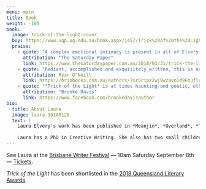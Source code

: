 ```yaml
---
menu: main
title: Book
weight: -100
book: 
  image: trick-of-the-light-cover
  buy: https://www.uqp.uq.edu.au/book.aspx/1457/Trick%20of%20the%20Light
  praise:
    - quote: "A complex emotional intimacy is present in all of Elvery's stories, but it's her inventive characters meeting original circumstances that makes *Trick of the Light* that rare thing: a page-turning short fiction collection."
      attribution: "The Saturday Paper"
      link: https://www.thesaturdaypaper.com.au/2018/03/31/trick-the-light/15218100005975
    - quote: "Radiant, accomplished and exquisitely written, this is an outstanding collection."
      attribution: Ryan O'Neill
      link: https://briobooks.com.au/authors/7sr5ripz2wj9wzavn1d96huflcnpl7
    - quote: "*Trick of the Light* is at times haunting and poetic, other times bright and sharp, and always memorable and hopeful … This thoroughly profound, bold and playful debut pulled me along and pulled me apart."
      attribution: "Brooke Davis"
      link: https://www.facebook.com/brookedavisauthor
bio: 
  title: About Laura
  image: laura-1O1A0126
  text: |
    Laura Elvery's work has been published in *Meanjin*, *Overland*, *The Big Issue* Fiction Edition and *Griffith Review*. She has won the Josephine Ulrick Prize for Literature, the Margaret River Short Story Competition and the Neilma Sidney Short Story Prize.
    
    Laura has a PhD in Creative Writing. She also has two small children. She lives in Brisbane.
---
```


See Laura at the [Brisbane Writer Festival](https://bwf.org.au/2018/brisbane-writers-festival/magical-new-fiction) — 10am Saturday September 8th — [Tickets](https://bwf.org.au/2018/brisbane-writers-festival/magical-new-fiction).

_Trick of the Light_ has been shortlisted in the [2018 Queensland Literary Awards](http://www.qldliteraryawards.org.au/about/2018-shortlists).
